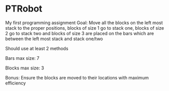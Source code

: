 # PTRobot
My first programming assignment
Goal: Move all the blocks on the left most stack to the proper positions, blocks of size 1 go to stack one, blocks of size 2 go to stack two and blocks of size 3 are placed on the bars which are between the left most stack and stack one/two

Should use at least 2 methods

Bars max size: 7

Blocks max size: 3

Bonus: Ensure the blocks are moved to their locations with maximum efficiency
